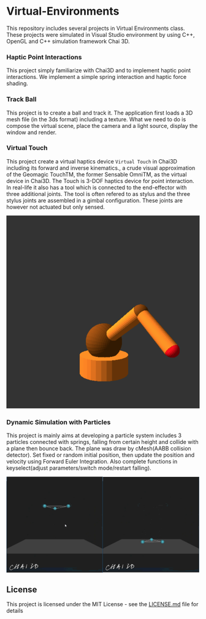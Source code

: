 # Virtual-Environments
This repository includes several projects in Virtual Environments class. These projects were simulated in Visual Studio environment by using C++, OpenGL and C++ simulation framework Chai 3D.

### Haptic Point Interactions
This project simply familiarize with Chai3D and to implement haptic point interactions. We implement a simple spring interaction and haptic force shading.

### Track Ball
This project is to create a ball and track it. The application first loads a 3D mesh file (in the 3ds format) including a texture. What we need to do is compose the virtual scene, place the camera and a light source, display the window and render.

### Virtual Touch
This project create a virtual haptics device `Virtual Touch` in Chai3D including its forward and inverse kinematics., a crude visual approximation of the Geomagic TouchTM, the former Sensable OmniTM, as the virtual device in Chai3D. The Touch is 3-DOF haptics device for point interaction. In real-life it also has a tool which is connected to the end-effector with three additional joints. The tool is often refered to as stylus and the three stylus joints are assembled in a gimbal configuration. These joints are however not actuated but only sensed. 

![VirtualTouch](https://github.com/weekendchow/Dynamic-Simulation-with-Particles-in-Chai3D/blob/master/images/VirtualTouch.png)

### Dynamic Simulation with Particles
This project is mainly aims at developing a particle system includes 3 particles connected with springs, falling from certain height and collide with a plane then bounce back. The plane was draw by cMesh(AABB collision detector). Set fixed or random initial position, then update the position and velocity using Forward Euler Integration. Also complete functions in keyselect(adjust parameters/switch mode/restart falling). 

![DynamicSimulationwithParticles](https://github.com/weekendchow/Dynamic-Simulation-with-Particles-in-Chai3D/blob/master/images/DynamicSimulationwithParticles.png)



## License

This project is licensed under the MIT License - see the [LICENSE.md](LICENSE.md) file for details
